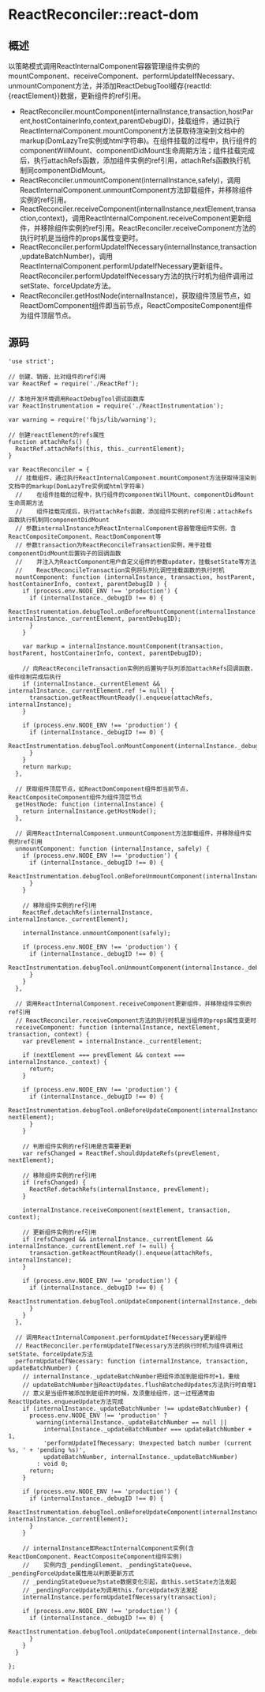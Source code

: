 # ReactReconciler::react-dom

## 概述

以策略模式调用ReactInternalComponent容器管理组件实例的mountComponent、receiveComponent、performUpdateIfNecessary、unmountComponent方法，并添加ReactDebugTool缓存{reactId:{reactElement}}数据，更新组件的ref引用。

* ReactReconciler.mountComponent(internalInstance,transaction,hostParent,hostContainerInfo,context,parentDebugID)，挂载组件，通过执行ReactInternalComponent.mountComponent方法获取待渲染到文档中的markup(DomLazyTre实例或html字符串)。在组件挂载的过程中，执行组件的componentWillMount、componentDidMount生命周期方法；组件挂载完成后，执行attachRefs函数，添加组件实例的ref引用，attachRefs函数执行机制同componentDidMount。
* ReactReconciler.unmountComponent(internalInstance,safely)，调用ReactInternalComponent.unmountComponent方法卸载组件，并移除组件实例的ref引用。
* ReactReconciler.receiveComponent(internalInstance,nextElement,transaction,context)，调用ReactInternalComponent.receiveComponent更新组件，并移除组件实例的ref引用。ReactReconciler.receiveComponent方法的执行时机是当组件的props属性变更时。
* ReactReconciler.performUpdateIfNecessary(internalInstance,transaction,updateBatchNumber)，调用ReactInternalComponent.performUpdateIfNecessary更新组件。ReactReconciler.performUpdateIfNecessary方法的执行时机为组件调用过setState、forceUpdate方法。
* ReactReconciler.getHostNode(internalInstance)，获取组件顶层节点，如ReactDomComponent组件即当前节点，ReactCompositeComponent组件为组件顶层节点。

## 源码

    'use strict';
    
    // 创建、销毁、比对组件的ref引用
    var ReactRef = require('./ReactRef');
    
    // 本地开发环境调用ReactDebugTool调试函数库
    var ReactInstrumentation = require('./ReactInstrumentation');
    
    var warning = require('fbjs/lib/warning');
    
    // 创建reactElement的refs属性
    function attachRefs() {
      ReactRef.attachRefs(this, this._currentElement);
    }
    
    var ReactReconciler = {
      // 挂载组件，通过执行ReactInternalComponent.mountComponent方法获取待渲染到文档中的markup(DomLazyTre实例或html字符串)
      //    在组件挂载的过程中，执行组件的componentWillMount、componentDidMount生命周期方法
      //    组件挂载完成后，执行attachRefs函数，添加组件实例的ref引用；attachRefs函数执行机制同componentDidMount
      // 参数internalInstance为ReactInternalComponent容器管理组件实例，含ReactCompositeComponent、ReactDomComponent等
      // 参数transaction为ReactReconcileTransaction实例，用于挂载componentDidMount后置钩子的回调函数
      //    并注入为ReactComponent用户自定义组件的参数updater，挂载setState等方法
      //    ReactReconcileTransaction实例将队列化调控挂载函数的执行时机
      mountComponent: function (internalInstance, transaction, hostParent, hostContainerInfo, context, parentDebugID ) {
        if (process.env.NODE_ENV !== 'production') {
          if (internalInstance._debugID !== 0) {
            ReactInstrumentation.debugTool.onBeforeMountComponent(internalInstance._debugID, internalInstance._currentElement, parentDebugID);
          }
        }
    
        var markup = internalInstance.mountComponent(transaction, hostParent, hostContainerInfo, context, parentDebugID);
        
        // 向ReactReconcileTransaction实例的后置钩子队列添加attachRefs回调函数，组件绘制完成后执行
        if (internalInstance._currentElement && internalInstance._currentElement.ref != null) {
          transaction.getReactMountReady().enqueue(attachRefs, internalInstance);
        }
    
        if (process.env.NODE_ENV !== 'production') {
          if (internalInstance._debugID !== 0) {
            ReactInstrumentation.debugTool.onMountComponent(internalInstance._debugID);
          }
        }
        return markup;
      },
    
      // 获取组件顶层节点，如ReactDomComponent组件即当前节点，ReactCompositeComponent组件为组件顶层节点
      getHostNode: function (internalInstance) {
        return internalInstance.getHostNode();
      },
    
      // 调用ReactInternalComponent.unmountComponent方法卸载组件，并移除组件实例的ref引用
      unmountComponent: function (internalInstance, safely) {
        if (process.env.NODE_ENV !== 'production') {
          if (internalInstance._debugID !== 0) {
            ReactInstrumentation.debugTool.onBeforeUnmountComponent(internalInstance._debugID);
          }
        }
    
        // 移除组件实例的ref引用
        ReactRef.detachRefs(internalInstance, internalInstance._currentElement);
    
        internalInstance.unmountComponent(safely);
    
        if (process.env.NODE_ENV !== 'production') {
          if (internalInstance._debugID !== 0) {
            ReactInstrumentation.debugTool.onUnmountComponent(internalInstance._debugID);
          }
        }
      },
    
      // 调用ReactInternalComponent.receiveComponent更新组件，并移除组件实例的ref引用
      // ReactReconciler.receiveComponent方法的执行时机是当组件的props属性变更时
      receiveComponent: function (internalInstance, nextElement, transaction, context) {
        var prevElement = internalInstance._currentElement;
    
        if (nextElement === prevElement && context === internalInstance._context) {
          return;
        }
    
        if (process.env.NODE_ENV !== 'production') {
          if (internalInstance._debugID !== 0) {
            ReactInstrumentation.debugTool.onBeforeUpdateComponent(internalInstance._debugID, nextElement);
          }
        }
    
        // 判断组件实例的ref引用是否需要更新
        var refsChanged = ReactRef.shouldUpdateRefs(prevElement, nextElement);
    
        // 移除组件实例的ref引用
        if (refsChanged) {
          ReactRef.detachRefs(internalInstance, prevElement);
        }
    
        internalInstance.receiveComponent(nextElement, transaction, context);
    
        // 更新组件实例的ref引用
        if (refsChanged && internalInstance._currentElement && internalInstance._currentElement.ref != null) {
          transaction.getReactMountReady().enqueue(attachRefs, internalInstance);
        }
    
        if (process.env.NODE_ENV !== 'production') {
          if (internalInstance._debugID !== 0) {
            ReactInstrumentation.debugTool.onUpdateComponent(internalInstance._debugID);
          }
        }
      },
    
      // 调用ReactInternalComponent.performUpdateIfNecessary更新组件
      // ReactReconciler.performUpdateIfNecessary方法的执行时机为组件调用过setState、forceUpdate方法
      performUpdateIfNecessary: function (internalInstance, transaction, updateBatchNumber) {
        // internalInstance._updateBatchNumber把组件添加到脏组件时+1，重绘
        // updateBatchNumber当ReactUpdates.flushBatchedUpdates方法执行时自增1
        // 意义是当组件被添加到脏组件的时候，及须重绘组件，这一过程通常由ReactUpdates.enqueueUpdate方法完成
        if (internalInstance._updateBatchNumber !== updateBatchNumber) {
          process.env.NODE_ENV !== 'production' ? 
            warning(internalInstance._updateBatchNumber == null || 
              internalInstance._updateBatchNumber === updateBatchNumber + 1, 
              'performUpdateIfNecessary: Unexpected batch number (current %s, ' + 'pending %s)', 
              updateBatchNumber, internalInstance._updateBatchNumber) 
            : void 0;
          return;
        }
    
        if (process.env.NODE_ENV !== 'production') {
          if (internalInstance._debugID !== 0) {
            ReactInstrumentation.debugTool.onBeforeUpdateComponent(internalInstance._debugID, internalInstance._currentElement);
          }
        }
    
        // internalInstance即ReactInternalComponent实例(含ReactDomComponent、ReactCompositeComponent组件实例)
        //    实例内含_pendingElement、_pendingStateQueue、_pendingForceUpdate属性用以判断更新方式
        // _pendingStateQueue为state数据变化引起，由this.setState方法发起
        // _pendingForceUpdate为调用this.forceUpdate方法发起
        internalInstance.performUpdateIfNecessary(transaction);
    
        if (process.env.NODE_ENV !== 'production') {
          if (internalInstance._debugID !== 0) {
            ReactInstrumentation.debugTool.onUpdateComponent(internalInstance._debugID);
          }
        }
      }
    
    };
    
    module.exports = ReactReconciler;
